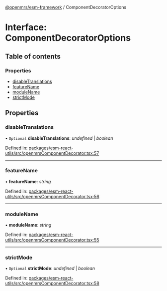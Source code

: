 [@openmrs/esm-framework](../API.md) / ComponentDecoratorOptions

# Interface: ComponentDecoratorOptions

## Table of contents

### Properties

- [disableTranslations](componentdecoratoroptions.md#disabletranslations)
- [featureName](componentdecoratoroptions.md#featurename)
- [moduleName](componentdecoratoroptions.md#modulename)
- [strictMode](componentdecoratoroptions.md#strictmode)

## Properties

### disableTranslations

• `Optional` **disableTranslations**: *undefined* \| *boolean*

Defined in: [packages/esm-react-utils/src/openmrsComponentDecorator.tsx:57](https://github.com/openmrs/openmrs-esm-core/blob/master/packages/esm-react-utils/src/openmrsComponentDecorator.tsx#L57)

___

### featureName

• **featureName**: *string*

Defined in: [packages/esm-react-utils/src/openmrsComponentDecorator.tsx:56](https://github.com/openmrs/openmrs-esm-core/blob/master/packages/esm-react-utils/src/openmrsComponentDecorator.tsx#L56)

___

### moduleName

• **moduleName**: *string*

Defined in: [packages/esm-react-utils/src/openmrsComponentDecorator.tsx:55](https://github.com/openmrs/openmrs-esm-core/blob/master/packages/esm-react-utils/src/openmrsComponentDecorator.tsx#L55)

___

### strictMode

• `Optional` **strictMode**: *undefined* \| *boolean*

Defined in: [packages/esm-react-utils/src/openmrsComponentDecorator.tsx:58](https://github.com/openmrs/openmrs-esm-core/blob/master/packages/esm-react-utils/src/openmrsComponentDecorator.tsx#L58)
